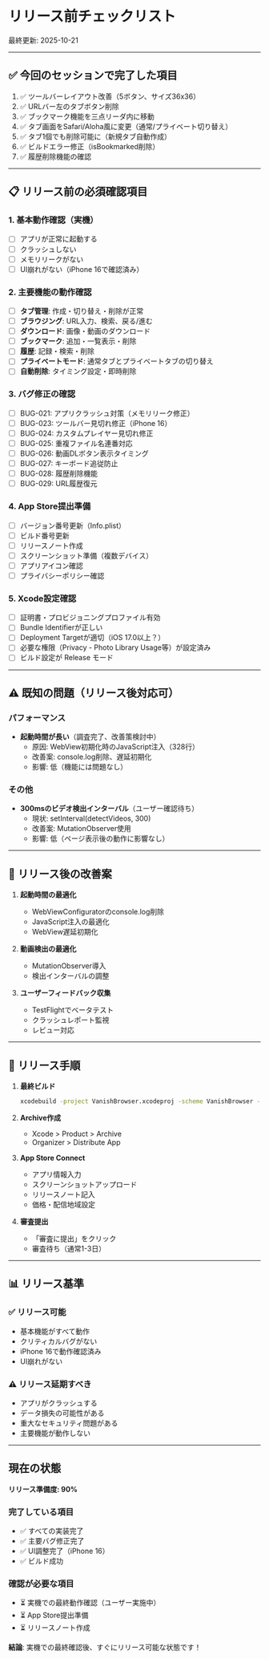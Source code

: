 # リリース前チェックリスト

最終更新: 2025-10-21

---

## ✅ 今回のセッションで完了した項目

1. ✅ ツールバーレイアウト改善（5ボタン、サイズ36x36）
2. ✅ URLバー左のタブボタン削除
3. ✅ ブックマーク機能を三点リーダ内に移動
4. ✅ タブ画面をSafari/Aloha風に変更（通常/プライベート切り替え）
5. ✅ タブ1個でも削除可能に（新規タブ自動作成）
6. ✅ ビルドエラー修正（isBookmarked削除）
7. ✅ 履歴削除機能の確認

---

## 📋 リリース前の必須確認項目

### 1. 基本動作確認（実機）
- [ ] アプリが正常に起動する
- [ ] クラッシュしない
- [ ] メモリリークがない
- [ ] UI崩れがない（iPhone 16で確認済み）

### 2. 主要機能の動作確認
- [ ] **タブ管理**: 作成・切り替え・削除が正常
- [ ] **ブラウジング**: URL入力、検索、戻る/進む
- [ ] **ダウンロード**: 画像・動画のダウンロード
- [ ] **ブックマーク**: 追加・一覧表示・削除
- [ ] **履歴**: 記録・検索・削除
- [ ] **プライベートモード**: 通常タブとプライベートタブの切り替え
- [ ] **自動削除**: タイミング設定・即時削除

### 3. バグ修正の確認
- [ ] BUG-021: アプリクラッシュ対策（メモリリーク修正）
- [ ] BUG-023: ツールバー見切れ修正（iPhone 16）
- [ ] BUG-024: カスタムプレイヤー見切れ修正
- [ ] BUG-025: 重複ファイル名連番対応
- [ ] BUG-026: 動画DLボタン表示タイミング
- [ ] BUG-027: キーボード追従防止
- [ ] BUG-028: 履歴削除機能
- [ ] BUG-029: URL履歴復元

### 4. App Store提出準備
- [ ] バージョン番号更新（Info.plist）
- [ ] ビルド番号更新
- [ ] リリースノート作成
- [ ] スクリーンショット準備（複数デバイス）
- [ ] アプリアイコン確認
- [ ] プライバシーポリシー確認

### 5. Xcode設定確認
- [ ] 証明書・プロビジョニングプロファイル有効
- [ ] Bundle Identifierが正しい
- [ ] Deployment Targetが適切（iOS 17.0以上？）
- [ ] 必要な権限（Privacy - Photo Library Usage等）が設定済み
- [ ] ビルド設定が Release モード

---

## ⚠️ 既知の問題（リリース後対応可）

### パフォーマンス
- **起動時間が長い**（調査完了、改善策検討中）
  - 原因: WebView初期化時のJavaScript注入（328行）
  - 改善案: console.log削除、遅延初期化
  - 影響: 低（機能には問題なし）

### その他
- **300msのビデオ検出インターバル**（ユーザー確認待ち）
  - 現状: setInterval(detectVideos, 300)
  - 改善案: MutationObserver使用
  - 影響: 低（ページ表示後の動作に影響なし）

---

## 📝 リリース後の改善案

1. **起動時間の最適化**
   - WebViewConfiguratorのconsole.log削除
   - JavaScript注入の最適化
   - WebView遅延初期化

2. **動画検出の最適化**
   - MutationObserver導入
   - 検出インターバルの調整

3. **ユーザーフィードバック収集**
   - TestFlightでベータテスト
   - クラッシュレポート監視
   - レビュー対応

---

## 🚀 リリース手順

1. **最終ビルド**
   ```bash
   xcodebuild -project VanishBrowser.xcodeproj -scheme VanishBrowser -configuration Release
   ```

2. **Archive作成**
   - Xcode > Product > Archive
   - Organizer > Distribute App

3. **App Store Connect**
   - アプリ情報入力
   - スクリーンショットアップロード
   - リリースノート記入
   - 価格・配信地域設定

4. **審査提出**
   - 「審査に提出」をクリック
   - 審査待ち（通常1-3日）

---

## 📊 リリース基準

### ✅ リリース可能
- 基本機能がすべて動作
- クリティカルバグがない
- iPhone 16で動作確認済み
- UI崩れがない

### ⚠️ リリース延期すべき
- アプリがクラッシュする
- データ損失の可能性がある
- 重大なセキュリティ問題がある
- 主要機能が動作しない

---

## 現在の状態

**リリース準備度: 90%**

### 完了している項目
- ✅ すべての実装完了
- ✅ 主要バグ修正完了
- ✅ UI調整完了（iPhone 16）
- ✅ ビルド成功

### 確認が必要な項目
- ⏳ 実機での最終動作確認（ユーザー実施中）
- ⏳ App Store提出準備
- ⏳ リリースノート作成

**結論**: 実機での最終確認後、すぐにリリース可能な状態です！
